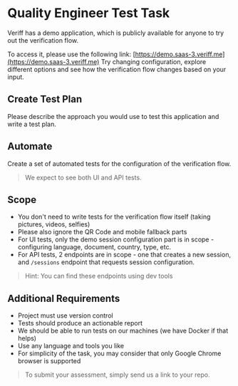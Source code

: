 # Quality Engineer Test Task

Veriff has a demo application, which is publicly available for anyone to try out the verification flow.

To access it, please use the following link: [https://demo.saas-3.veriff.me](https://demo.saas-3.veriff.me)
Try changing configuration, explore different options and see how the verification flow changes based on your input.

## Create Test Plan

Please describe the approach you would use to test this application and write a test plan.

## Automate

Create a set of automated tests for the configuration of the verification flow.

> We expect to see both UI and API tests.

## Scope

- You don't need to write tests for the verification flow itself (taking pictures, videos, selfies)
- Please also ignore the QR Code and mobile fallback parts
- For UI tests, only the demo session configuration part is in scope - configuring language, document, country, type, etc.
- For API tests, 2 endpoints are in scope - one that creates a new session, and `/sessions` endpoint that requests session configuration.

> Hint: You can find these endpoints using dev tools

## Additional Requirements

- Project must use version control
- Tests should produce an actionable report
- We should be able to run tests on our machines (we have Docker if that helps)
- Use any language and tools you like
- For simplicity of the task, you may consider that only Google Chrome browser is supported

> To submit your assessment, simply send us a link to your repo.
